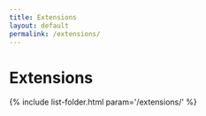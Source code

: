 ```yaml
---
title: Extensions
layout: default
permalink: /extensions/
---
```


# Extensions
{% include list-folder.html param='/extensions/' %}
